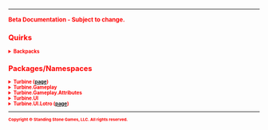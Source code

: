 <hr/>
<sub style="color:red; font-weight:bold">Beta Documentation - Subject to change.<sub>

## Quirks ##
<details>
<summary>Backpacks</summary>

Backpacks in the game are expandable to a max slot count of 135, as of this U30.

This first couple of expansions are added to new bags (4-6) but afterwards the additional slots are added to the end of Bag #1
</details>

## Packages/Namespaces ##
<details>
<summary>Turbine (<a href="turbine">page</a>)</summary>
<ul style="column-count:4;">
	<li><a href="turbine.chat">Chat</a></li>
	<li>ChatType</li>
	<li>DataScope</li>
	<li>Engine</li>
	<li>Language</li>
	<li>LotroPluginManager</li>
	<li>Object</li>
	<li>Plugin</li>
	<li>PluginData</li>
	<li>PluginManager</li>
	<li>Shell</li>
	<li>ShellCommand</li>
</ul>
</details>

<details>
<summary>Turbine.Gameplay</summary>
<ul style="column-count:4;">
	<li>ActiveSkill</li>
	<li>Actor</li>
	<li>Alignment</li>
	<li>Attributes</li>
	<li>Backpack</li>
	<li>Bank</li>
	<li>BasicMount</li>
	<li>Class</li>
	<li>ClassAttributes</li>
	<li>CombatMount</li>
	<li>CraftTier</li>
	<li>Effect</li>
	<li>EffectCategory</li>
	<li>EffectList</li>
	<li>Entity</li>
	<li>EntityReference</li>
	<li>Equipment</li>
	<li>EquipmentSlot</li>
	<li>GambitSkill</li>
	<li>GambitSkillInfo</li>
	<li>Item</li>
	<li>ItemCategory</li>
	<li>ItemDurability</li>
	<li>ItemInfo</li>
	<li>ItemQuality</li>
	<li>ItemWearState</li>
	<li>LocalPlayer</li>
	<li>Mount</li>
	<li>Party</li>
	<li>PartyMember</li>
	<li>Pet</li>
	<li>Player</li>
	<li>Profession</li>
	<li>ProfessionInfo</li>
	<li>PropertyHandler</li>
	<li>Race</li>
	<li>ReadyState</li>
	<li>Recipe</li>
	<li>RecipeIngredient</li>
	<li>SharedStorage</li>
	<li>Skill</li>
	<li>SkillInfo</li>
	<li>SkillList</li>
	<li>SkillType</li>
	<li>UntrainedSkill</li>
	<li>Vault</li>
	<li>Vocation</li>
	<li>Wallet</li>
	<li>WalletItem</li>
</ul>
</details>

<details>
<summary>Turbine.Gameplay.Attributes</summary>
<ul style="column-count:3;">
	<li>BeorningAttributes</li>
	<li>BlackArrowAttributes</li>
	<li>BurglarAttributes</li>
	<li>BurglarStance</li>
	<li>CaptainAttributes</li>
	<li>ChampionAttributes</li>
	<li>ChampionStance</li>
	<li>ChickenAttributes</li>
	<li>DefilerAttributes</li>
	<li>DwarfAttributes</li>
	<li>ElfAttributes</li>
	<li>FreePeopleAttributes</li>
	<li>GuardianAttributes</li>
	<li>GuardianStance</li>
	<li>HighElfAttributes</li>
	<li>HobbitAttributes</li>
	<li>HunterAttributes</li>
	<li>HunterStance</li>
	<li>LoreMasterAttributes</li>
	<li>ManAttributes</li>
	<li>MinstrelAttributes</li>
	<li>MinstrelStance</li>
	<li>MonsterPlayerAttributes</li>
	<li>RangerAttributes</li>
	<li>ReaverAttributes</li>
	<li>RuneKeeperAttributes</li>
	<li>StalkerAttributes</li>
	<li>TrollAttributes</li>
	<li>WardenAttributes</li>
	<li>WardenGambit</li>
	<li>WardenStance</li>
	<li>WarLeaderAttributes</li>
	<li>WeaverAttributes</li>
</ul>
</details>

<details>
<summary>Turbine.UI</summary>
<ul style="column-count:4;">
	<li>BlendMode</li>
	<li>Button</li>
	<li>CheckBox</li>
	<li>Color</li>
	<li>ContentAlignment</li>
	<li>ContextMenu</li>
	<li>Control</li>
	<li>ControlList</li>
	<li>Display</li>
	<li>DragDropInfo</li>
	<li>FontStyle</li>
	<li>Graphic</li>
	<li>HorizontalLayout</li>
	<li>Lable</li>
	<li>ListBox</li>
	<li>MenuItem</li>
	<li>MenuItemList</li>
	<li>MouseButton</li>
	<li>Orientation</li>
	<li>ScrollableControl</li>
	<li>ScrollBar</li>
	<li>TextBox</li>
	<li>TreeNode</li>
	<li>TreeNodeList</li>
	<li>TreeView</li>
	<li>VerticalLayout</li>
	<li>Window</li>
</ul>
</details>

<details>
<summary>Turbine.UI.Lotro (<a href="turbine.ui.lotro">page</a>)</summary>
<ul style="column-count:4;">
	<li>Action</li>
	<li>BaseItemControl</li>
	<li>Button</li>
	<li>CheckBox</li>
	<li>DragDropInfo</li>
	<li>EffectDisplay</li>
	<li>EntityControl</li>
	<li>EquipmentSlot</li>
	<li>Font</li>
	<li>GoldButton</li>
	<li>GoldWindow</li>
	<li>ItemControl</li>
	<li>ItemInfoControl</li>
	<li>LotroUI</li>
	<li>LotroUIElement</li>
	<li>Quickslot</li>
	<li>ScrollBar</li>
	<li>Shortcut</li>
	<li>ShortcutType</li>
	<li>TextBox</li>
	<li>Window</li>
</ul>
</details>

<hr/>
<sub>Copyright &copy; Standing Stone Games, LLC.  All rights reserved.</sub>